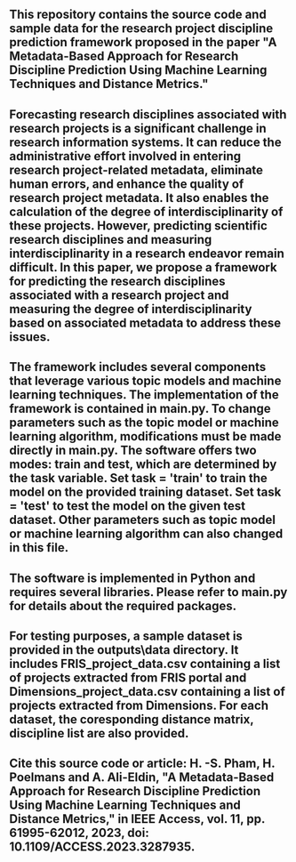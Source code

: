 ## This repository contains the source code and sample data for the research project discipline prediction framework proposed in the paper "A Metadata-Based Approach for Research Discipline Prediction Using Machine Learning Techniques and Distance Metrics."


## Forecasting research disciplines associated with research projects is a significant challenge in research information systems. It can reduce the administrative effort involved in entering research project-related metadata, eliminate human errors, and enhance the quality of research project metadata. It also enables the calculation of the degree of interdisciplinarity of these projects. However, predicting scientific research disciplines and measuring interdisciplinarity in a research endeavor remain difficult. In this paper, we propose a framework for predicting the research disciplines associated with a research project and measuring the degree of interdisciplinarity based on associated metadata to address these issues.


## The framework includes several components that leverage various topic models and machine learning techniques. The implementation of the framework is contained in main.py. To change parameters such as the topic model or machine learning algorithm, modifications must be made directly in main.py.  The software offers two modes: train and test, which are determined by the task variable. Set task = 'train' to train the model on the provided training dataset. Set task = 'test' to test the model on the given test dataset. Other parameters such as topic model or machine learning algorithm can also changed in this file.


## The software is implemented in Python and requires several libraries. Please refer to main.py for details about the required packages.


## For testing purposes, a sample dataset is provided in the outputs\\data directory. It includes FRIS_project_data.csv containing a list of projects extracted from FRIS portal and Dimensions_project_data.csv containing a list of projects extracted from Dimensions. For each dataset, the coresponding distance matrix, discipline list are also provided.


## Cite this source code or article: H. -S. Pham, H. Poelmans and A. Ali-Eldin, "A Metadata-Based Approach for Research Discipline Prediction Using Machine Learning Techniques and Distance Metrics," in IEEE Access, vol. 11, pp. 61995-62012, 2023, doi: 10.1109/ACCESS.2023.3287935.